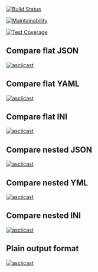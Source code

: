 [![Build Status](https://travis-ci.org/Mashoshin/frontend-project-lvl2.svg?branch=master)](https://travis-ci.org/Mashoshin/frontend-project-lvl2)

[![Maintainability](https://api.codeclimate.com/v1/badges/1bb89ab11e1f61e52c97/maintainability)](https://codeclimate.com/github/Mashoshin/frontend-project-lvl2/maintainability)

[![Test Coverage](https://api.codeclimate.com/v1/badges/1bb89ab11e1f61e52c97/test_coverage)](https://codeclimate.com/github/Mashoshin/frontend-project-lvl2/test_coverage)

## Compare flat JSON
[![asciicast](https://asciinema.org/a/xPvA3awrhBoUJqXgkxVPvNJJK.svg)](https://asciinema.org/a/xPvA3awrhBoUJqXgkxVPvNJJK)

## Compare flat YAML
[![asciicast](https://asciinema.org/a/NZ0FJ6N5zoBDkCZ8bItkLg29u.svg)](https://asciinema.org/a/NZ0FJ6N5zoBDkCZ8bItkLg29u)

## Compare flat INI
[![asciicast](https://asciinema.org/a/tPTN4A9yZWC8lzcZupwG98tc3.svg)](https://asciinema.org/a/tPTN4A9yZWC8lzcZupwG98tc3)

## Compare nested JSON
[![asciicast](https://asciinema.org/a/mtevN3m5eqV1NKd37JO6rGZCp.svg)](https://asciinema.org/a/mtevN3m5eqV1NKd37JO6rGZCp)

## Compare nested YML
[![asciicast](https://asciinema.org/a/DoWncBw77fBSMnMcyy0B7ESwD.svg)](https://asciinema.org/a/DoWncBw77fBSMnMcyy0B7ESwD)

## Compare nested INI
[![asciicast](https://asciinema.org/a/whwJqlNirB71DgrrD37C0RDwB.svg)](https://asciinema.org/a/whwJqlNirB71DgrrD37C0RDwB)

## Plain output format
[![asciicast](https://asciinema.org/a/6Uldmj9B8w0wmVgYmR9byqB91.svg)](https://asciinema.org/a/6Uldmj9B8w0wmVgYmR9byqB91)
